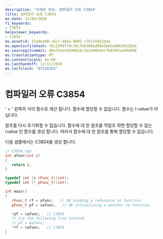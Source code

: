 ```yaml
---
description: '자세한 정보: 컴파일러 오류 C3854'
title: 컴파일러 오류 C3854
ms.date: 11/04/2016
f1_keywords:
- C3854
helpviewer_keywords:
- C3854
ms.assetid: 32a9ead0-c6c7-485a-8802-c7b1fe921d3a
ms.openlocfilehash: f6c2399ff4c38cfbb306bd90e5bb5e96b34220eb
ms.sourcegitcommit: d6af41e42699628c3e2e6063ec7b03931a49a098
ms.translationtype: MT
ms.contentlocale: ko-KR
ms.lasthandoff: 12/11/2020
ms.locfileid: "97328163"
---
```

# <a name="compiler-error-c3854"></a>컴파일러 오류 C3854

' = ' 왼쪽의 식이 함수로 계산 됩니다. 함수에 할당할 수 없습니다. 함수는 l-value가 아닙니다.

참조를 다시 초기화할 수 없습니다. 함수에 대 한 참조를 역참조 하면 할당할 수 없는 rvalue 인 함수를 생성 합니다. 따라서 함수에 대 한 참조를 통해 할당할 수 없습니다.

다음 샘플에서는 C3854를 생성 합니다.

```cpp
// C3854.cpp
int afunc(int i)
{
   return i;
}

typedef int (& rFunc_t)(int);
typedef int (* pFunc_t)(int);

int main()
{
   rFunc_t rf = afunc;   // OK binding a reference to function
   pFunc_t pf = &afunc;   // OK initializing a pointer to function

   *pf = &afunc;   // C3854
   // try the following line instead
   // pf = &afunc;
   *rf = &afunc;   // C3854
}
```
